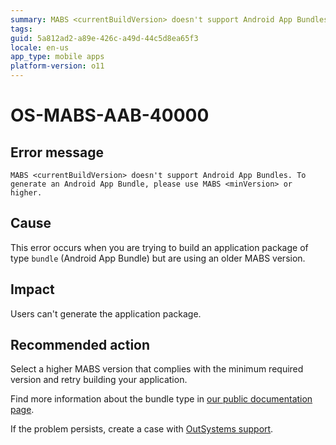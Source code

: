 ```yaml
---
summary: MABS <currentBuildVersion> doesn't support Android App Bundles. To generate an Android App Bundle, please use MABS <minVersion> or higher.
tags:
guid: 5a812ad2-a89e-426c-a49d-44c5d8ea65f3
locale: en-us
app_type: mobile apps
platform-version: o11
---
```


# OS-MABS-AAB-40000

## Error message

`MABS <currentBuildVersion> doesn't support Android App Bundles. To generate an Android App Bundle, please use MABS <minVersion> or higher.`

## Cause

This error occurs when you are trying to build an application package of type `bundle` (Android App Bundle) but are using an older MABS version.

## Impact

Users can't generate the application package.

## Recommended action

Select a higher MABS version that complies with the minimum required version and retry building your application.

Find more information about the bundle type in [our public documentation page](https://success.outsystems.com/Documentation/11/Delivering_Mobile_Apps/Generate_and_Distribute_Your_Mobile_App).

If the problem persists, create a case with [OutSystems support](https://www.outsystems.com/support/portal/open-support-case?ErrorCode=OS-MABS-AAB-40000).
